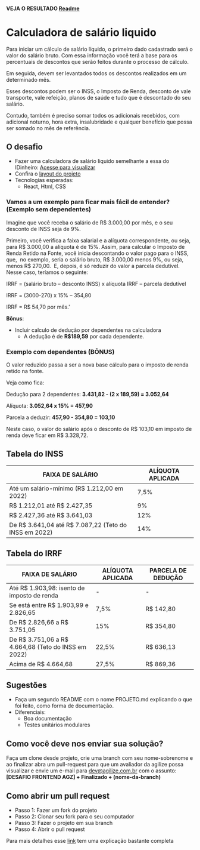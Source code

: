 #### VEJA O RESULTADO [Readme](https://github.com/Marcelllombm/frontend-challenge/blob/marcelo-borges/cal-sal-liq/README.md)

# Calculadora de salário liquido

Para iniciar um cálculo de salário líquido, o primeiro dado cadastrado será o valor do salário bruto. Com essa informação você terá a base para os percentuais de descontos que serão feitos durante o processo de cálculo.

Em seguida, devem ser levantados todos os descontos realizados em um determinado mês. 

Esses descontos podem ser o INSS, o Imposto de Renda, desconto de vale transporte, vale refeição, planos de saúde e tudo que é descontado do seu salário.

Contudo, também é preciso somar todos os adicionais recebidos, com adicional noturno, hora extra, insalubridade e qualquer benefício que possa ser somado no mês de referência.

## O desafio

- Fazer uma calculadora de salário liquido semelhante a essa do IDinheiro: [Acesse para visualizar](https://www.idinheiro.com.br/calculadoras/calculadora-de-salario-liquido/)
- Confira o [layout do projeto](https://www.figma.com/file/wFJI3VnorFffh6tVcvYqlg/Calculadora-de-sal%C3%A1rio-l%C3%ADquido?node-id=1%3A12)
- Tecnologias esperadas:
  - React, Html, CSS

### Vamos a um exemplo para ficar mais fácil de entender? (Exemplo sem dependentes)

Imagine que você receba o salário de R$ 3.000,00 por mês, e o seu desconto de INSS seja de 9%.

Primeiro, você verifica a faixa salarial e a alíquota correspondente, ou seja, para R$ 3.000,00 a alíquota é de 15%. Assim, para calcular o Imposto de Renda Retido na Fonte, você inicia descontando o valor pago para o INSS, que,  no exemplo, seria o salário bruto, R$ 3.000,00 menos 9%, ou seja, menos R$ 270,00.  E, depois, é só reduzir do valor a parcela dedutível. Nesse caso, teríamos o seguinte:

IRRF = (salário bruto – desconto INSS) x alíquota IRRF – parcela dedutível

IRRF = (3000-270) x 15% – 354,80

IRRF = R$ 54,70 por mês.'

**Bônus**:
- Incluir calculo de dedução por dependentes na calculadora
  - A dedução é de **R$189,59** por cada dependente.

### Exemplo com dependentes (BÔNUS)
O valor reduzido passa a ser a nova base cálculo para o imposto de renda retido na fonte.

Veja como fica:

Dedução para 2 dependentes: **3.431,82 - (2 x 189,59) = 3.052,64**

Alíquota: **3.052,64 x 15% = 457,90**

Parcela a deduzir: **457,90 - 354,80 = 103,10**

Neste caso, o valor do salário após o desconto de R$ 103,10 em imposto de renda deve ficar em R$ 3.328,72.

## Tabela do INSS

|  FAIXA DE SALÁRIO 	|   ALÍQUOTA APLICADA	|
|--- 	|---	|
| Até um salário-mínimo (R$ 1.212,00 em 2022)  	|   7,5%	|
| R$ 1.212,01 até R$ 2.427,35  	|   9%	| 
| R$ 2.427,36 até R$ 3.641,03  	|   12%	|
| De R$ 3.641,04 até R$ 7.087,22 (Teto do INSS em 2022)  	|  14%	|

## Tabela do IRRF

|  FAIXA DE SALÁRIO 	|   ALÍQUOTA APLICADA	|   PARCELA DE DEDUÇÃO	|
|--- 	|---	|---	|
| Até R$ 1.903,98: isento de imposto de renda  	|   -	|   -	|
| Se está entre R$ 1.903,99 e 2.826,65  	|   7,5%	|    R$ 142,80	|
| De R$ 2.826,66 a R$ 3.751,05  	|   15%	|    R$ 354,80	|
| De R$ 3.751,06 a R$ 4.664,68 (Teto do INSS em 2022)  	|  22,5%	|   R$ 636,13	|
| Acima de R$ 4.664,68  	|  27,5%	|   R$ 869,36	|



## Sugestões

- Faça um segundo README com o nome PROJETO.md explicando o que foi feito, como forma de documentação.
- Diferenciais:
    - Boa documentação
    - Testes unitários modulares

## Como você deve nos enviar sua solução?

Faça um clone desde projeto, crie uma branch com seu nome-sobrenome e ao finalizar abra um pull-request para que um avaliador da agilize possa visualizar
e envie um e-mail para [dev@agilize.com.br](mailto:dev@agilize.com.br) com o assunto: **[DESAFIO FRONTEND AGZ] + Finalizado + (nome-da-branch)**

## Como abrir um pull request
- Passo 1: Fazer um fork do projeto
- Passo 2: Clonar seu fork para o seu computador
- Passo 3: Fazer o projeto em sua branch
- Passo 4: Abrir o pull request

Para mais detalhes esse [link](https://www.webdevdrops.com/como-criar-um-pull-request-no-github-passo-a-passo/) tem uma explicação bastante completa

